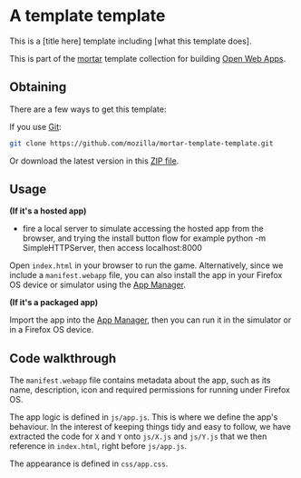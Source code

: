 # A template template

This is a [title here] template including [what this template does].

This is part of the [mortar](https://github.com/mozilla/mortar/) template collection for building [Open Web Apps](https://developer.mozilla.org/en-US/Apps).

## Obtaining

There are a few ways to get this template:

If you use [Git](http://www.git-scm.com/):

````bash
git clone https://github.com/mozilla/mortar-template-template.git
````

Or download the latest version in this [ZIP file](https://github.com/mozilla/mortar-template-template/archive/master.zip).


## Usage

**(If it's a hosted app)**

- fire a local server to simulate accessing the hosted app from the browser, and trying the install button flow
for example python -m SimpleHTTPServer, then access localhost:8000

Open ````index.html```` in your browser to run the game. Alternatively, since we include a `manifest.webapp` file, you can also install the app in your Firefox OS device or simulator using the [App Manager](https://developer.mozilla.org/en-US/Firefox_OS/Using_the_App_Manager).

**(If it's a packaged app)**

Import the app into the [App Manager](https://developer.mozilla.org/en-US/Firefox_OS/Using_the_App_Manager), then you can run it in the simulator or in a Firefox OS device.

## Code walkthrough

The `manifest.webapp` file contains metadata about the app, such as its name, description, icon and required permissions for running under Firefox OS.

The app logic is defined in `js/app.js`. This is where we define the app's behaviour. In the interest of keeping things tidy and easy to follow, we have extracted the code for `X` and `Y` onto `js/X.js` and `js/Y.js` that we then reference in `index.html`, right before `js/app.js`.

The appearance is defined in `css/app.css`.
